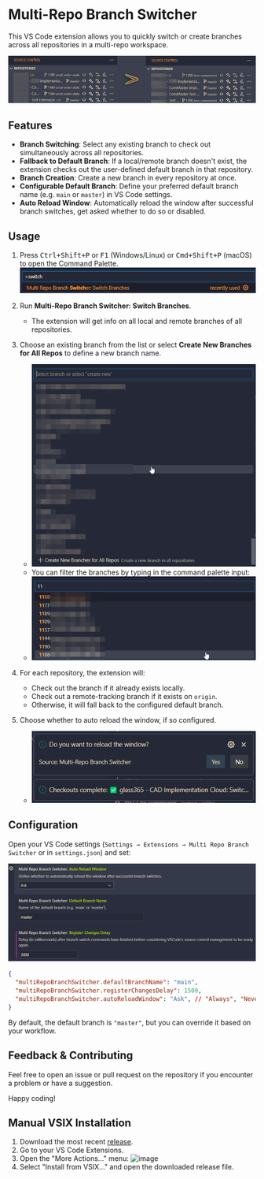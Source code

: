 # Multi-Repo Branch Switcher

This VS Code extension allows you to quickly switch or create branches across all repositories in a multi-repo workspace.

![Readme Header](https://raw.githubusercontent.com/wolframs/multi-repo-checkout/refs/heads/main/img/readme-header.png)

## Features

- **Branch Switching**: Select any existing branch to check out simultaneously across all repositories.
- **Fallback to Default Branch**: If a local/remote branch doesn't exist, the extension checks out the user-defined default branch in that repository.
- **Branch Creation**: Create a new branch in every repository at once.
- **Configurable Default Branch**: Define your preferred default branch name (e.g. `main` or `master`) in VS Code settings.
- **Auto Reload Window**: Automatically reload the window after successful branch switches, get asked whether to do so or disabled.

## Usage

1. Press <kbd>Ctrl+Shift+P</kbd> or <kbd>F1</kbd> (Windows/Linux) or <kbd>Cmd+Shift+P</kbd> (macOS) to open the Command Palette.
   ![usage 1](https://raw.githubusercontent.com/wolframs/multi-repo-checkout/refs/heads/main/img/usage-1.png)

2. Run **Multi-Repo Branch Switcher: Switch Branches**.
   - The extension will get info on all local and remote branches of all repositories.

3. Choose an existing branch from the list or select **Create New Branches for All Repos** to define a new branch name.
   - ![usage 2](https://raw.githubusercontent.com/wolframs/multi-repo-checkout/refs/heads/main/img/usage-2.png)
   - You can filter the branches by typing in the command palette input:
   - ![usage 3](https://raw.githubusercontent.com/wolframs/multi-repo-checkout/refs/heads/main/img/usage-3.png)

4. For each repository, the extension will:
   - Check out the branch if it already exists locally.
   - Check out a remote-tracking branch if it exists on `origin`.
   - Otherwise, it will fall back to the configured default branch.

5. Choose whether to auto reload the window, if so configured.
   - ![usage 3](https://raw.githubusercontent.com/wolframs/multi-repo-checkout/refs/heads/main/img/usage-complete.png)

## Configuration

Open your VS Code settings (`Settings → Extensions → Multi Repo Branch Switcher` or in `settings.json`) and set:

![Settings Screenshot](https://raw.githubusercontent.com/wolframs/multi-repo-checkout/refs/heads/main/img/settings.png)

```json
{
  "multiRepoBranchSwitcher.defaultBranchName": "main",
  "multiRepoBranchSwitcher.registerChangesDelay": 1500,
  "multiRepoBranchSwitcher.autoReloadWindow": "Ask", // "Always", "Never"
}
```
By default, the default branch is `"master"`, but you can override it based on your workflow.



## Feedback & Contributing

Feel free to open an issue or pull request on the repository if you encounter a problem or have a suggestion.

Happy coding!


## Manual VSIX Installation

1. Download the most recent [release](https://github.com/wolframs/multi-repo-checkout/releases/).
2. Go to your VS Code Extensions.
3. Open the "More Actions..." menu:
![image](https://github.com/user-attachments/assets/f23643d9-02b5-4e7d-af21-8795279df25d)
4. Select "Install from VSIX..." and open the downloaded release file.
